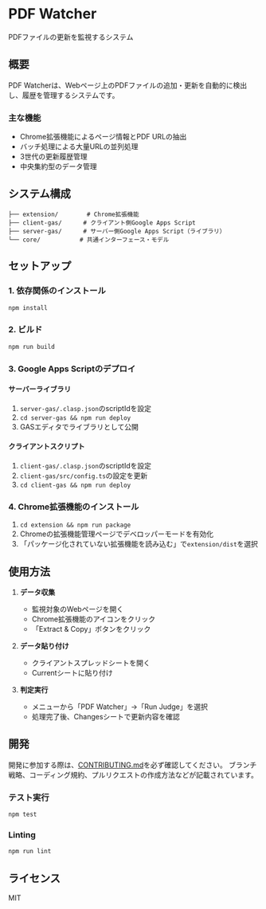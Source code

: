 # PDF Watcher

PDFファイルの更新を監視するシステム

## 概要

PDF Watcherは、Webページ上のPDFファイルの追加・更新を自動的に検出し、履歴を管理するシステムです。

### 主な機能

- Chrome拡張機能によるページ情報とPDF URLの抽出
- バッチ処理による大量URLの並列処理
- 3世代の更新履歴管理
- 中央集約型のデータ管理

## システム構成

```
├── extension/        # Chrome拡張機能
├── client-gas/      # クライアント側Google Apps Script
├── server-gas/      # サーバー側Google Apps Script（ライブラリ）
└── core/           # 共通インターフェース・モデル
```

## セットアップ

### 1. 依存関係のインストール

```bash
npm install
```

### 2. ビルド

```bash
npm run build
```

### 3. Google Apps Scriptのデプロイ

#### サーバーライブラリ
1. `server-gas/.clasp.json`のscriptIdを設定
2. `cd server-gas && npm run deploy`
3. GASエディタでライブラリとして公開

#### クライアントスクリプト
1. `client-gas/.clasp.json`のscriptIdを設定
2. `client-gas/src/config.ts`の設定を更新
3. `cd client-gas && npm run deploy`

### 4. Chrome拡張機能のインストール

1. `cd extension && npm run package`
2. Chromeの拡張機能管理ページでデベロッパーモードを有効化
3. 「パッケージ化されていない拡張機能を読み込む」で`extension/dist`を選択

## 使用方法

1. **データ収集**
   - 監視対象のWebページを開く
   - Chrome拡張機能のアイコンをクリック
   - 「Extract & Copy」ボタンをクリック

2. **データ貼り付け**
   - クライアントスプレッドシートを開く
   - Currentシートに貼り付け

3. **判定実行**
   - メニューから「PDF Watcher」→「Run Judge」を選択
   - 処理完了後、Changesシートで更新内容を確認

## 開発

開発に参加する際は、[CONTRIBUTING.md](./CONTRIBUTING.md)を必ず確認してください。
ブランチ戦略、コーディング規約、プルリクエストの作成方法などが記載されています。

### テスト実行

```bash
npm test
```

### Linting

```bash
npm run lint
```

## ライセンス

MIT